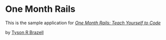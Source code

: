 # One Month Rails

This is the sample application for 
[*One Month Rails: Teach Yourself to Code*](http://onemonthrails.com)

by [Tyson R Brazell](http://sentiosearch.com)